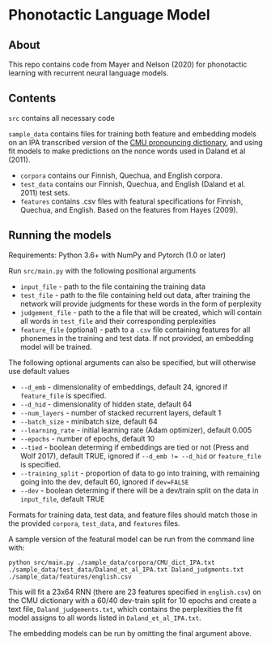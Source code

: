 # Phonotactic Language Model

## About
This repo contains code from Mayer and Nelson (2020) for phonotactic learning with recurrent neural language models.

## Contents
`src` contains all necessary code

`sample_data` contains files for training both feature and embedding models on an IPA transcribed version of the [CMU pronouncing dictionary](https://http://www.speech.cs.cmu.edu/cgi-bin/cmudict), and using fit models to make predictions on the nonce words used in Daland et al (2011). 
*   `corpora` contains our Finnish, Quechua, and English corpora.
*   `test_data` contains our Finnish, Quechua, and English (Daland et al. 2011) test sets.
*   `features` contains .csv files with featural specifications for Finnish, Quechua, and English. Based on the features from Hayes (2009).


## Running the models
Requirements: Python 3.6+ with NumPy and Pytorch (1.0 or later)

Run `src/main.py` with the following positional arguments
*   `input_file` - path to the file containing the training data
*   `test_file` - path to the file containing held out data, after training the network will provide judgments for these words in the form of perplexity
*   `judgement_file` - path to the a file that will be created, which will contain all words in `test_file` and their corresponding perplexities
*   `feature_file` (optional) - path to a `.csv` file containing features for all phonemes in the training and test data. If not provided, an embedding model will be trained.

The following optional arguments can also be specified, but will otherwise use default values

*   `--d_emb` - dimensionality of embeddings, default 24, ignored if `feature_file` is specified.
*   `--d_hid` - dimensionality of hidden state, default 64
*   `--num_layers` - number of stacked recurrent layers, default 1
*   `--batch_size` - minibatch size, default 64
*   `--learning_rate` - initial learning rate (Adam optimizer), default 0.005
*   `--epochs` - number of epochs, default 10
*   `--tied` - boolean determing if embeddings are tied or not (Press and Wolf 2017), default TRUE, ignored if `--d_emb != --d_hid` or `feature_file` is specified.
*   `--training_split` - proportion of data to go into training, with remaining going into the dev, default 60, ignored if `dev=FALSE`
*   `--dev` - boolean determing if there will be a dev/train split on the data in `input_file`, default TRUE

Formats for training data, test data, and feature files should match those in the provided `corpora`, `test_data`, and `features` files. 

A sample version of the featural model can be run from the command line with:

`python src/main.py ./sample_data/corpora/CMU_dict_IPA.txt ./sample_data/test_data/Daland_et_al_IPA.txt Daland_judgments.txt ./sample_data/features/english.csv`

This will fit a 23x64 RNN (there are 23 features specified in `english.csv`) on the CMU dictionary with a 60/40 dev-train split for 10 epochs and create a text file, `Daland_judgements.txt`, which contains the perplexities the fit model assigns to all words listed in `Daland_et_al_IPA.txt`.

The embedding models can be run by omitting the final argument above.



